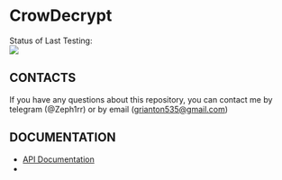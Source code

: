 # CrowDecrypt

Status of Last Testing:<br>
<img src="https://github.com/Zeph1rr/CrowDecrypt/workflows/BuildAndPushDockerImage/badge.svg?branch=frontend"><br>

## CONTACTS

If you have any questions about this repository, you can contact me by telegram (@Zeph1rr) or by
email (<grianton535@gmail.com>)

## DOCUMENTATION

- [API Documentation](/APIDoc.md)
-
